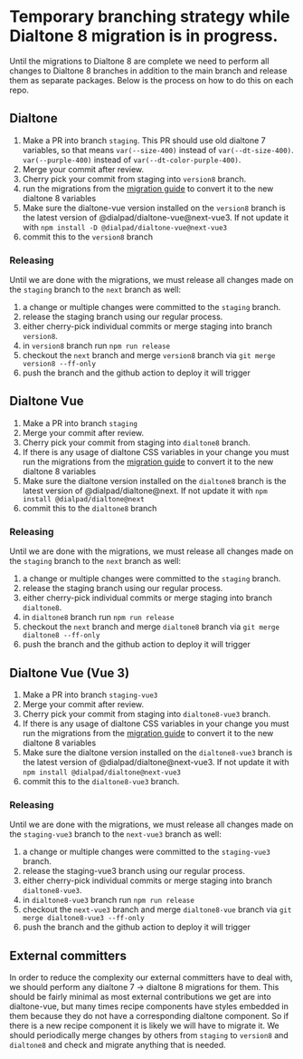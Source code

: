 # Temporary branching strategy while Dialtone 8 migration is in progress.

Until the migrations to Dialtone 8 are complete we need to perform all changes to Dialtone 8 branches in addition to the main branch and release them as separate packages. Below is the process on how to do this on each repo.

## Dialtone

1. Make a PR into branch `staging`.
This PR should use old dialtone 7 variables, so that means `var(--size-400)` instead of `var(--dt-size-400)`. `var(--purple-400)` instead of `var(--dt-color-purple-400)`.
2. Merge your commit after review.
3. Cherry pick your commit from staging into `version8` branch.
4. run the migrations from the [migration guide](https://github.com/dialpad/dialtone/blob/version8/migration_guide/Dialtone_8.md) to convert it to the new dialtone 8 variables
5. Make sure the dialtone-vue version installed on the `version8` branch is the latest version of @dialpad/dialtone-vue@next-vue3. If not update it with `npm install -D @dialpad/dialtone-vue@next-vue3`
6. commit this to the `version8` branch

### Releasing

Until we are done with the migrations, we must release all changes made on the `staging` branch to the `next` branch as well:

1. a change or multiple changes were committed to the `staging` branch.
2. release the staging branch using our regular process.
3. either cherry-pick individual commits or merge staging into branch `version8`.
4. in `version8` branch run `npm run release`
5. checkout the `next` branch and merge `version8` branch via `git merge version8 --ff-only`
6. push the branch and the github action to deploy it will trigger

## Dialtone Vue

1. Make a PR into branch `staging`
2. Merge your commit after review.
3. Cherry pick your commit from staging into `dialtone8` branch.
4. If there is any usage of dialtone CSS variables in your change you must run the migrations from the [migration guide](https://github.com/dialpad/dialtone/blob/version8/migration_guide/Dialtone_8.md) to convert it to the new dialtone 8 variables
5. Make sure the dialtone version installed on the `dialtone8` branch is the latest version of @dialpad/dialtone@next. If not update it with `npm install @dialpad/dialtone@next`
6. commit this to the `dialtone8` branch

### Releasing

Until we are done with the migrations, we must release all changes made on the `staging` branch to the `next` branch as well:

1. a change or multiple changes were committed to the `staging` branch.
2. release the staging branch using our regular process.
3. either cherry-pick individual commits or merge staging into branch `dialtone8`.
4. in `dialtone8` branch run `npm run release`
5. checkout the `next` branch and merge `dialtone8` branch via `git merge dialtone8 --ff-only`
6. push the branch and the github action to deploy it will trigger

## Dialtone Vue (Vue 3)

1. Make a PR into branch `staging-vue3`
2. Merge your commit after review.
3. Cherry pick your commit from staging into `dialtone8-vue3` branch.
4. If there is any usage of dialtone CSS variables in your change you must run the migrations from the [migration guide](https://github.com/dialpad/dialtone/blob/version8/migration_guide/Dialtone_8.md) to convert it to the new dialtone 8 variables
5. Make sure the dialtone version installed on the `dialtone8-vue3` branch is the latest version of @dialpad/dialtone@next-vue3. If not update it with `npm install @dialpad/dialtone@next-vue3`
6. commit this to the `dialtone8-vue3` branch.

### Releasing

Until we are done with the migrations, we must release all changes made on the `staging-vue3` branch to the `next-vue3` branch as well:

1. a change or multiple changes were committed to the `staging-vue3` branch.
2. release the staging-vue3 branch using our regular process.
3. either cherry-pick individual commits or merge staging into branch `dialtone8-vue3`.
4. in `dialtone8-vue3` branch run `npm run release`
5. checkout the `next-vue3` branch and merge `dialtone8-vue` branch via `git merge dialtone8-vue3 --ff-only`
6. push the branch and the github action to deploy it will trigger

## External committers

In order to reduce the complexity our external committers have to deal with, we should perform any dialtone 7 -> dialtone 8 migrations for them. This should be fairly minimal as most external contributions we get are into dialtone-vue, but many times recipe components have styles embedded in them because they do not have a corresponding dialtone component. So if there is a new recipe component it is likely we will have to migrate it. We should periodically merge changes by others from `staging` to `version8` and `dialtone8` and check and migrate anything that is needed.
